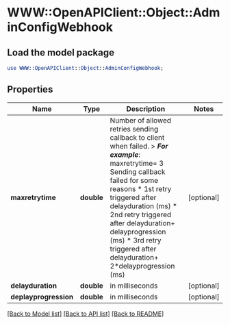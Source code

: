 # WWW::OpenAPIClient::Object::AdminConfigWebhook

## Load the model package
```perl
use WWW::OpenAPIClient::Object::AdminConfigWebhook;
```

## Properties
Name | Type | Description | Notes
------------ | ------------- | ------------- | -------------
**maxretrytime** | **double** | Number of allowed retries sending callback to client when failed.  &gt; _**For example**_: maxretrytime&#x3D; 3  Sending callback failed for some reasons   * 1st retry triggered after delayduration (ms)   * 2nd retry triggered after delayduration+ delayprogression (ms)   * 3rd retry triggered after delayduration+ 2*delayprogression (ms)  | [optional] 
**delayduration** | **double** | in milliseconds | [optional] 
**deplayprogression** | **double** | in milliseconds | [optional] 

[[Back to Model list]](../README.md#documentation-for-models) [[Back to API list]](../README.md#documentation-for-api-endpoints) [[Back to README]](../README.md)


